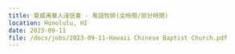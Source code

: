 ```yaml
---
title: 夏威夷華人浸信會 - 粵語牧師(全時間/部分時間)
location: Honolulu, HI
date: 2023-09-11
file: /docs/jobs/2023-09-11-Hawaii Chinese Baptist Church.pdf
---
```

